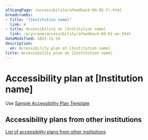 ```yaml
---
altLangPage: /accessibilite/afeedback-04-05-fr.html
breadcrumbs:
- title: "[Institution name]"
  link: #
- title: Accessibility at [Institution name]
  link: /prycrane/accessibility/afeedback-04-01-en.html  
dateModified: 2022-11-29
description: 
  en: Accessibility plan at [Institution name]
title: Accessibility plan at [Institution name]
---
```

<h1 property="name" id="wb-cont" dir="ltr">Accessibility plan at [Institution name]</h1>
<p>Use <a href="https://www.canada.ca/en/employment-social-development/programs/accessible-canada-regulations-guidance/accessibility-plans/template.html">Sample Accessibility Plan Template</a></p>
<h2>Accessibility plans from other institutions</h2>
<p><a href="https://open.canada.ca/en">List of accessibility plans from other institutions</a></p>
